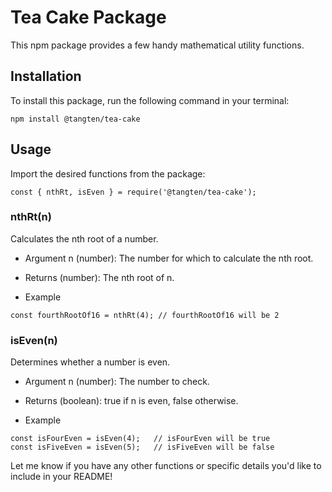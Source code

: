 # Tea Cake Package
This npm package provides a few handy mathematical utility functions.

## Installation
To install this package, run the following command in your terminal:

```
npm install @tangten/tea-cake
```

## Usage
Import the desired functions from the package:

```
const { nthRt, isEven } = require('@tangten/tea-cake');
```

### nthRt(n)
Calculates the nth root of a number.

- Argument
n (number): The number for which to calculate the nth root.

- Returns
(number): The nth root of n.

- Example
```
const fourthRootOf16 = nthRt(4); // fourthRootOf16 will be 2
```

### isEven(n)
Determines whether a number is even.

- Argument
n (number): The number to check.

- Returns
(boolean): true if n is even, false otherwise.

- Example
```
const isFourEven = isEven(4);   // isFourEven will be true
const isFiveEven = isEven(5);   // isFiveEven will be false
```

Let me know if you have any other functions or specific details you'd like to include in your README!

     
  
